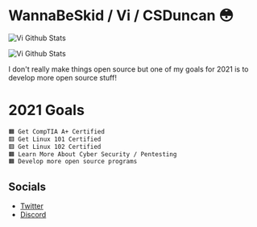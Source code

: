  # WannaBeSkid / Vi / CSDuncan 😳


![Vi Github Stats](https://github-readme-stats.vercel.app/api?username=WannaBeSkid&theme=dracula&show_icons=true)

![Vi Github Stats](https://github-readme-stats.vercel.app/api/top-langs/?username=WannaBeSKid&layout=compact&show_icons=true&title_color=e5658f&icon_color=81ceeb&text_color=fff&bg_color=282a36)

I don't really make things open source but one of my goals for 2021 is to develop more open source stuff!

# 2021 Goals

```bash
🟧 Get CompTIA A+ Certified
🟥 Get Linux 101 Certified
🟥 Get Linux 102 Certified
🟧 Learn More About Cyber Security / Pentesting
🟧 Develop more open source programs
```

## Socials


* [Twitter](https://twitter.com/WannaBeSkid)
* [Discord](https://discord.com/users/806210720454148097)


